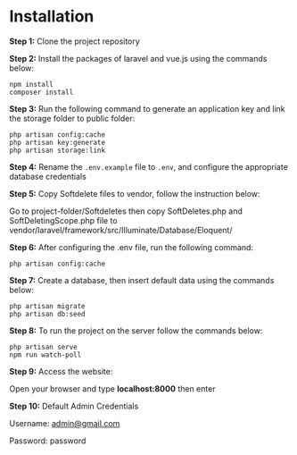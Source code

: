 # Installation

**Step 1:** Clone the project repository

**Step 2:** Install the packages of laravel and vue.js using the commands below:

```
npm install
composer install
```

**Step 3:** Run the following command to generate an application key and link the storage folder to public folder:

```
php artisan config:cache
php artisan key:generate
php artisan storage:link
```

**Step 4:** Rename the `.env.example` file to `.env`, and configure the appropriate database credentials

**Step 5:** Copy Softdelete files to vendor, follow the instruction below:

Go to project-folder/Softdeletes then copy SoftDeletes.php and SoftDeletingScope.php file to vendor/laravel/framework/src/Illuminate/Database/Eloquent/

**Step 6:** After configuring the .env file, run the following command:

```
php artisan config:cache
```

**Step 7:** Create a database, then insert default data using the commands below:

```
php artisan migrate
php artisan db:seed
```

**Step 8:** To run the project on the server follow the commands below:

```
php artisan serve
npm run watch-poll
```

**Step 9:** Access the website:

Open your browser and type **localhost:8000** then enter

**Step 10:** Default Admin Credentials

Username: admin@gmail.com

Password: password
